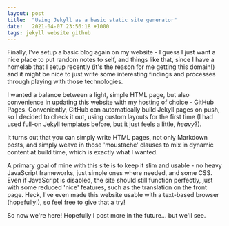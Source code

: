 ```yaml
---
layout: post
title:  "Using Jekyll as a basic static site generator"
date:   2021-04-07 23:56:18 +1000
tags: jekyll website github
---
```


Finally, I've setup a basic blog again on my website - I guess I just want a nice place to put random notes to self, and things like that, since I have a homelab that I setup recently (it's the reason for me getting this domain!) and it might be nice to just write some interesting findings and processes through playing with those technologies.

I wanted a balance between a light, simple HTML page, but also convenience in updating this website with my hosting of choice - GitHub Pages. Conveniently, GitHub can automatically build Jekyll pages on push, so I decided to check it out, using custom layouts for the first time (I had used full-on Jekyll templates before, but it just feels a little, *heavy*?).

It turns out that you can simply write HTML pages, not only Markdown posts, and simply weave in those 'moustache' clauses to mix in dynamic content at build time, which is exactly what I wanted.

A primary goal of mine with this site is to keep it slim and usable - no heavy JavaScript frameworks, just simple ones where needed, and some CSS. Even if JavaScript is disabled, the site should still function perfectly, just with some reduced 'nice' features, such as the translation on the front page. Heck, I've even made this website usable with a text-based browser (hopefully!), so feel free to give that a try!

So now we're here! Hopefully I post more in the future... but we'll see.
